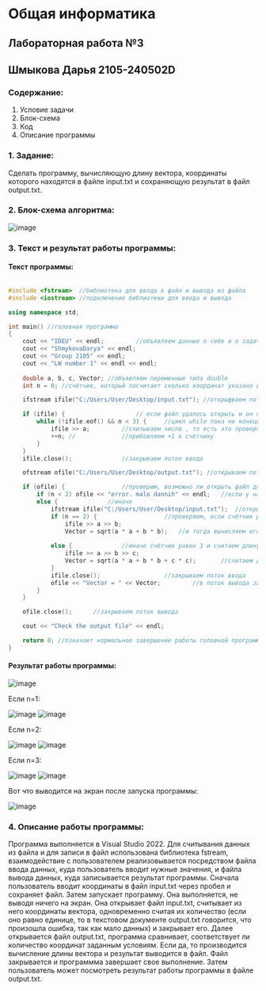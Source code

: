 # Общая информатика

## Лабораторная работа №3
## Шмыкова Дарья 2105-240502D

### Содержание:

1. Условие задачи
2. Блок-схема
3. Код
4. Описание программы

### 1. Задание:

Сделать программу, вычисляющую длину вектора, координаты которого находятся в файле input.txt и сохраняющую результат в файл output.txt.

### 2. Блок-схема алгоритма:

![image](https://user-images.githubusercontent.com/100388979/172998600-13f125c4-2456-4931-a6d9-9d8a3d682327.png)


### 3. Текст и результат работы программы:

#### Текст программы:

```c++

#include <fstream>  //библиотека для ввода в файл и вывода из файла
#include <iostream> //подключение библиотеки для ввода и вывода

using namespace std;

int main() //головная программа
{
	cout << "IDEU" << endl;			//объявляем данные о себе и о задаче
	cout << "ShmykovaDarya" << endl;   
	cout << "Group 2105" << endl;
	cout << "LW number 1" << endl << endl; 
	
	double a, b, c, Vector; //объявляем переменные типа double
	int n = 0; //счётчик, который посчитает сколько координат указано в файле: 1, 2 или 3

	ifstream ifile("C:/Users/User/Desktop/input.txt"); //открыфваем поток ввода из файла

	if (ifile) {					// если файл удалось открыть и он нормальный, то
		while (!ifile.eof() && n < 3) {		//цикл while пока не конецй файла и пока счётчик < 3, то // eof() - если файл закончился то возвращает 1 истину; && - логическоке и
			ifile >> a;			//считываем число , то есть это проверка сколько значимых координат имеется  в файле
			++n; //				//прибавляем +1 к счётчику
		}
	}
	ifile.close();				//закрываем поток ввода

	ofstream ofile("C:/Users/User/Desktop/output.txt");	//открываем поток вывода

	if (ofile) {				//проверим, возможно ли открыть файл для ввода
		if (n < 2) ofile << "error. malo dannih" << endl;	//если у нас меньше двух координат, то выводим В ФАЙЛ сообщение об ошибке 
		else {				//иначе
			ifstream ifile("C:/Users/User/Desktop/input.txt");	//открываем поток ввода 
			if (n == 2) {					//проверяем, если счётчик равен двум, то у нас вектор состоит из 2 элементов, то
				ifile >> a >> b;									
				Vector = sqrt(a * a + b * b);	//и тогда вычисляем его длину по следующей формуле
			
			else {				//иначе счётчик равен 3 и считаем длину вектора из 3 элементов
				ifile >> a >> b >> c;
				Vector = sqrt(a * a + b * b + c * c);		//считаем длину вектора (формула)
			}
			ifile.close();					//закрываем поток ввода
			ofile << "Vector = " << Vector;			//в поток вывода записывается значение посчитанной длины вектора
		}
	}

	ofile.close();		//закрываем поток вывода

	cout << "Check the output file" << endl;

	return 0; //означает нормальное завершение работы головной программы
}

```

#### Результат работы программы:

![image](https://user-images.githubusercontent.com/100388979/172994152-f2502677-f0bf-42b3-aa9f-c545c9c190ac.png)


Если n=1:


![image](https://user-images.githubusercontent.com/100388979/172995256-72492651-5a6a-459c-ae81-5544d1a67bd6.png)
![image](https://user-images.githubusercontent.com/100388979/172994956-c5b9ffa4-72c8-40a1-9a48-d73817018c70.png)


Если n=2:

![image](https://user-images.githubusercontent.com/100388979/172995008-57bd3b73-4746-4ff8-83a6-b3e912f922ac.png)
![image](https://user-images.githubusercontent.com/100388979/172995074-19ecf61f-828f-42d4-b3eb-30b30e5d0330.png)


Если n=3:

![image](https://user-images.githubusercontent.com/100388979/172995126-0540ba60-c400-403e-b2fd-78e02dafe6ef.png)
![image](https://user-images.githubusercontent.com/100388979/172995161-5d5d38c1-f26f-4014-bdbd-4cf0ce34fc9d.png)



Вот что выводится на экран после запуска программы:

![image](https://user-images.githubusercontent.com/100388979/172994735-52e62a99-5d00-41b1-a5a8-263e4fda2a87.png)


### 4. Описание работы программы:

Программа выполняется в Visual Studio 2022. Для считывания данных из файла и для записи в файл использована библиотека fstream, взаимодействие с пользователем реализовывается посредством файла ввода данных, куда пользователь вводит нужные значения, и файла вывода данных, куда записывается результат программы. Сначала пользователь вводит координаты в файл input.txt через пробел и сохраняет файл. Затем запускает программу. Она выполняется, не выводя ничего на экран. Она открывает файл input.txt, считывает из него координаты вектора, одновременно считая их количество (если оно равно единице, то в текстовом документе output.txt говорится, что произошла ошибка, так как мало данных) и закрывает его. Далее открывается файл output.txt, программа сравнивает, соответствует ли количество координат заданным условиям. Если да, то производится вычисление длины вектора и результат выводится в файл. Файл закрывается и программма завершает свое выполнение. Затем пользователь может посмотреть результат работы программы в файле output.txt.
